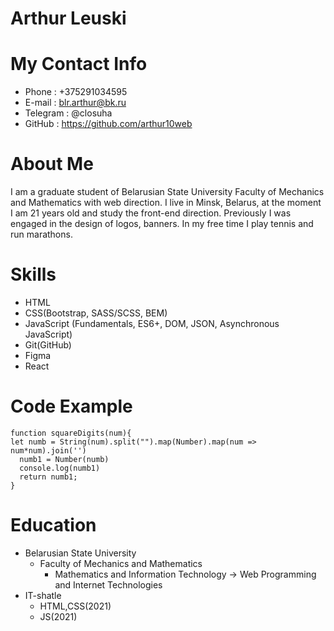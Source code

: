 # Arthur Leuski
# My Contact Info
+ Phone : +375291034595
+ E-mail : blr.arthur@bk.ru
+ Telegram : @closuha
+ GitHub : https://github.com/arthur10web
# About Me
I am a graduate student of Belarusian State University 
Faculty of Mechanics and Mathematics with web direction.
I live in Minsk, Belarus, at the moment I am 21 years old and study the front-end direction.
Previously I was engaged in the design of logos, banners.
In my free time I play tennis and run marathons.
# Skills
+ HTML
+ CSS(Bootstrap, SASS/SCSS, BEM)
+ JavaScript (Fundamentals, ES6+, DOM, JSON, Asynchronous JavaScript)
+ Git(GitHub)
+ Figma
+ React
# Code Example
```
function squareDigits(num){
let numb = String(num).split("").map(Number).map(num => num*num).join('')
  numb1 = Number(numb)
  console.log(numb1)
  return numb1;
}
```

# Education 
+ Belarusian State University
  + Faculty of Mechanics and Mathematics
    + Mathematics and Information Technology -> Web Programming and Internet Technologies
+ IT-shatle 
  + HTML,CSS(2021)
  + JS(2021)
